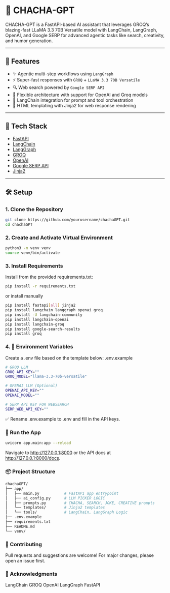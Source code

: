 # 🔮 CHACHA-GPT

CHACHA-GPT is a FastAPI-based AI assistant that leverages GROQ’s blazing-fast LLaMA 3.3 70B Versatile model with LangChain, LangGraph, OpenAI, and Google SERP for advanced agentic tasks like search, creativity, and humor generation.

---

## 🚀 Features

- ✨ Agentic multi-step workflows using `LangGraph`
- ⚡ Super-fast responses with `GROQ` + `LLaMA 3.3 70B Versatile`
- 🔍 Web search powered by `Google SERP API`
- 🤖 Flexible architecture with support for OpenAI and Groq models
- 🧠 LangChain integration for prompt and tool orchestration
- 📄 HTML templating with Jinja2 for web response rendering

---

## 🧱 Tech Stack

- [FastAPI](https://fastapi.tiangolo.com/)
- [LangChain](https://github.com/langchain-ai/langchain)
- [LangGraph](https://github.com/langchain-ai/langgraph)
- [GROQ](https://groq.com/)
- [OpenAI](https://openai.com/)
- [Google SERP API](https://serpapi.com/)
- [Jinja2](https://palletsprojects.com/p/jinja/)

---

## 🛠 Setup

### 1. Clone the Repository

```bash
git clone https://github.com/yourusername/chachaGPT.git
cd chachaGPT
```

### 2. Create and Activate Virtual Environment

```bash
python3 -m venv venv
source venv/bin/activate
```

### 3. Install Requirements

Install from the provided requirements.txt:

```bash
pip install -r requirements.txt
```

or install manually

```bash
pip install fastapi[all] jinja2
pip install langchain langgraph openai groq
pip install -U langchain-community
pip install langchain-openai
pip install langchain-groq
pip install google-search-results
pip install groq
```

### 4. 🔑 Environment Variables

Create a .env file based on the template below:
.env.example

```bash
# GROQ LLM
GROQ_API_KEY=""
GROQ_MODEL="llama-3.3-70b-versatile"

# OPENAI LLM (Optional)
OPENAI_API_KEY=""
OPENAI_MODEL=""

# SERP API KEY FOR WEBSEARCH
SERP_WEB_API_KEY=""
```
✅ Rename .env.example to .env and fill in the API keys.

### 🧪 Run the App
```bash
uvicorn app.main:app --reload
```

Navigate to http://127.0.0.1:8000 or the API docs at http://127.0.0.1:8000/docs.


### 📦 Project Structure

```bash
chachaGPT/
├── app/
│   ├── main.py           # FastAPI app entrypoint
│   ├── ai_config.py      # LLM PICKER LOGIC
│   ├── prompts.py        # CHACHA, SEARCH, JOKE, CREATIVE prompts
│   └── templates/        # Jinja2 templates
│   └── tools/            # LangChain, LangGraph Logic
├── .env.example
├── requirements.txt
├── README.md
└── venv/
```

### 🤝 Contributing

Pull requests and suggestions are welcome!
For major changes, please open an issue first.

### 🙏 Acknowledgments
LangChain
GROQ
OpenAI
LangGraph
FastAPI